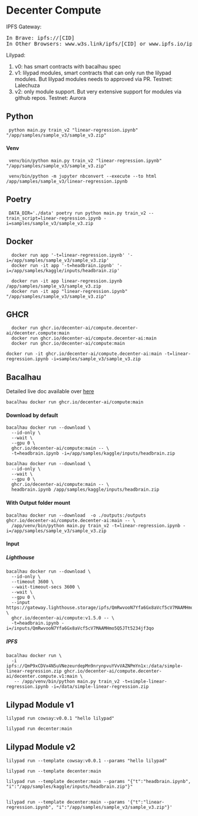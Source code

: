 # Decenter Compute

IPFS Gateway: 
<pre>
In Brave: ipfs://[CID]
In Other Browsers: www.w3s.link/ipfs/[CID] or www.ipfs.io/ipfs/[CID]
</pre>

Lilypad: 

1. v0: has smart contracts with bacalhau spec
2. v1: lilypad modules, smart contracts that can only run the lilypad modules. But lilypad modules needs to approved via PR.
Testnet: Lalechuza
3. v2: only module support. But very extensive support for modules via github repos.
Testnet: Aurora

## Python

```
 python main.py train_v2 "linear-regression.ipynb" "/app/samples/sample_v3/sample_v3.zip"
```

#### Venv

```
 venv/bin/python main.py train_v2 "linear-regression.ipynb" "/app/samples/sample_v3/sample_v3.zip"

 venv/bin/python -m jupyter nbconvert --execute --to html  /app/samples/sample_v3/linear-regression.ipynb
```

## Poetry

```
 DATA_DIR='./data' poetry run python main.py train_v2 --train_script=linear-regression.ipynb -i=samples/sample_v3/sample_v3.zip
```

## Docker

```
  docker run app '-t=linear-regression.ipynb' '-i=/app/samples/sample_v3/sample_v3.zip'
  docker run -it app '-t=headbrain.ipynb' '-i=/app/samples/kaggle/inputs/headbrain.zip'

  docker run -it app linear-regression.ipynb /app/samples/sample_v3/sample_v3.zip
  docker run -it app "linear-regression.ipynb" "/app/samples/sample_v3/sample_v3.zip"
```

## GHCR

```
  docker run ghcr.io/decenter-ai/compute.decenter-ai/decenter.compute:main
  docker run ghcr.io/decenter-ai/compute.decenter-ai:main
  docker run ghcr.io/decenter-ai/compute:main
```

```
docker run -it ghcr.io/decenter-ai/compute.decenter-ai:main -t=linear-regression.ipynb -i=samples/sample_v3/sample_v3.zip
```

## Bacalhau

Detailed live doc available over [here](https://colab.research.google.com/drive/16pVoRVdQAd4Yh73JSMJMtYG-rLEjTgWw#scrollTo=IzR8eWCh_TJN)

<!-- 
	bacalhau docker run --gpu 1 ghcr.io/bacalhau-project/examples/stable-diffusion-gpu:0.0.1 -- python main.py --o ./outputs --p "cod swimming through data"
 -->

```
bacalhau docker run ghcr.io/decenter-ai/compute:main
```

#### Download by default

```working
bacalhau docker run --download \
  --id-only \
  --wait \
  --gpu 0 \
  ghcr.io/decenter-ai/compute:main -- \
  -t=headbrain.ipynb -i=/app/samples/kaggle/inputs/headbrain.zip
```

```working
bacalhau docker run --download \
  --id-only \
  --wait \
  --gpu 0 \
  ghcr.io/decenter-ai/compute:main -- \
  headbrain.ipynb /app/samples/kaggle/inputs/headbrain.zip
```

#### With Output folder mount

```untested
bacalhau docker run --download  -o ./outputs:/outputs  ghcr.io/decenter-ai/compute.decenter-ai:main -- \
  /app/venv/bin/python main.py train_v2 -t=linear-regression.ipynb -i=/app/samples/sample_v3/sample_v3.zip
```

#### Input

##### Lighthouse

```
bacalhau docker run --download \
  --id-only \
  --timeout 3600 \
  --wait-timeout-secs 3600 \
  --wait \
  --gpu 0 \
  --input https://gateway.lighthouse.storage/ipfs/QmRwvooN7Yfa6Gx8aVcf5cV7MAAMHmo5Q5JTt5234jf3qo  \
  ghcr.io/decenter-ai/compute:v1.5.0 -- \
  -t=headbrain.ipynb -i=/inputs/QmRwvooN7Yfa6Gx8aVcf5cV7MAAMHmo5Q5JTt5234jf3qo
```


##### IPFS


```untested
bacalhau docker run \
  -i ipfs://QmP9xCDVx4N5uVNezeurdepMn9nrynpvuYVvVAZNPmYn1x:/data/simple-linear-regression.zip ghcr.io/decenter-ai/compute.decenter-ai/decenter.compute.v1:main \
   -- /app/venv/bin/python main.py train_v2 -t=simple-linear-regression.ipynb -i=/data/simple-linear-regression.zip
```

## Lilypad Module v1

```sample
lilypad run cowsay:v0.0.1 "hello lilypad"
```
```bash
lilypad run decenter:main 
```


## Lilypad Module v2

```
lilypad run --template cowsay:v0.0.1 --params "hello lilypad"
```

```
lilypad run --template decenter:main 

lilypad run --template decenter:main --params "{"t":"headbrain.ipynb", "i":"/app/samples/kaggle/inputs/headbrain.zip"}"


lilypad run --template decenter:main --params '{"t":"linear-regression.ipynb", "i":"/app/samples/sample_v3/sample_v3.zip"}'

```



<!-- 
Running jupyter nb in bacalhau

https://github.com/bacalhau-project/examples/blob/main/workload-onboarding/Running-Jupyter-Notebook/index.ipynb

 -->